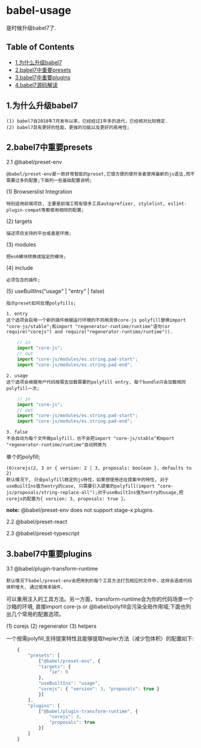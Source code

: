 # babel-usage

是时候升级babel7了.

## Table of Contents

  - [1.为什么升级babel7](#1%e4%b8%ba%e4%bb%80%e4%b9%88%e5%8d%87%e7%ba%a7babel7)
  - [2.babel7中重要presets](#2babel7%e4%b8%ad%e9%87%8d%e8%a6%81presets)
  - [3.babel7中重要plugins](#3babel7%e4%b8%ad%e9%87%8d%e8%a6%81plugins)
  - [4.babel7源码解读](#babel-usage)

## 1.为什么升级babel7

    (1) babel7自2018年7月发布以来，已经经过1年多的迭代，已经相对比较稳定. 
    (2) babel7具有更好的性能，更强的功能以及更好的易用性;

## 2.babel7中重要presets

2.1 @babel/preset-env

    @babel/preset-env是一款非常智能的preset,它很方便的使开发者使用最新的js语法,而不需要过多的配置;下面列一些基础配置说明;

(1) Browserslist Integration

    特别适用前端项目, 主要是前端工程有很多工具autoprefixer, stylelint, eslint-plugin-compat等都使用相同的配置;

(2) targets

    描述项目支持的平台或者是环境;

(3) modules

    把es6模块转换成指定的模块;

(4) include

    必须包含的插件;

(5) useBuiltIns("usage" | "entry" | false)

    指示preset如何处理polyfills;

    1. entry
    这个选项会启用一个新的插件根据运行环境的不同用具体core-js polyfill替换import "core-js/stable";和import "regenerator-runtime/runtime"语句(or require("corejs") and require("regenerator-runtime/runtime")).

```javascript
    // in
    import "core-js";
    // out
    import "core-js/modules/es.string.pad-start";
    import "core-js/modules/es.string.pad-end";
```

    2. usage
    这个选项会根据用户代码按需去加载需要的polyfill entry, 每个bundle只会加载相同polyfill一次;

```javascript
    // in
    import "core-js";
    // out
    import "core-js/modules/es.string.pad-start";
    import "core-js/modules/es.string.pad-end";
```

    3. false
    不会自动为每个文件做polyfill，也不会把import "core-js/stable"和mport "regenerator-runtime/runtime"自动转换为
单个的polyfill;

    (6)corejs(2, 3 or { version: 2 | 3, proposals: boolean }, defaults to 2)
    默认情况下, 只会polyfill稳定的js特性，如果想使用还在提案中的特性, 对于useBuiltIns值为entry的case, 只需要引入提案的polyfill(import "core-js/proposals/string-replace-all");对于useBuiltIns值为entry的usage,把corejs的配置为{ version: 3, proposals: true }。

**note:** @babel/preset-env does not support stage-x plugins.

2.2 @babel/preset-react

2.3 @babel/preset-typescript

## 3.babel7中重要plugins

3.1 @babel/plugin-transform-runtime

    默认情况下babel/preset-env会把用到的每个工具方法打包相应的文件中，这样会造成代码体积增大, 通过使用本插件，
可以重用注入的工具方法。另一方面，transform-runtime会为你的代码场景一个沙箱的环境, 直接import core-js or @babel/polyfill会污染全局作用域;下面也列出几个常用的配置选项。

(1) corejs
(2) regenerator
(3) helpers

一个按需polyfill,支持提案特性且能够提取hepler方法（减少包体积）的配置如下:

```javascript
    {
        "presets": [
            ["@babel/preset-env", {
            "targets": {
                "ie": 9
            },
            "useBuiltIns": "usage",
            "corejs": { "version": 3, "proposals": true }
            }]
        ],
        "plugins": [
            ["@babel/plugin-transform-runtime", {
                "corejs": 3,
                "proposals": true
            }]
        ]
    }
```
